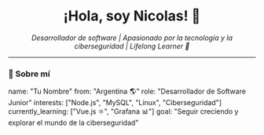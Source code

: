 <h1 align="center">¡Hola, soy Nicolas! 👋</h1>
<p align="center">
  <em>Desarrollador de software | Apasionado por la tecnología y la ciberseguridad | Lifelong Learner 🚀</em>
</p>

---

### 🚀 Sobre mí

name: "Tu Nombre"
from: "Argentina 🌎"
role: "Desarrollador de Software Junior"
interests: ["Node.js", "MySQL", "Linux", "Ciberseguridad"]
currently_learning: ["Vue.js ⚛️", "Grafana 📊"]
goal: "Seguir creciendo y explorar el mundo de la ciberseguridad"
